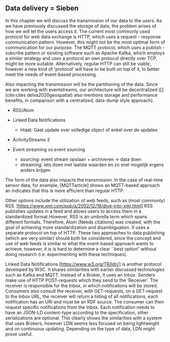 ## Data delivery = Sieben
In this chapter we will discuss the transmission of our data to the users. As we have previously discussed the storage of data, the problem arises of how we will let the users access it. The current most commonly used protocol for web data exchange is HTTP, which uses a request - response communication pattern. However, this might not be the most optimal form of communication for our purpose. The MQTT protocol, which uses a publish - subcribe pattern or existing software such as Apache Kafka, which employs a similar strategy and uses a protocol an own protocol directly over TCP, might be more suitable. Alternatively, regular HTTP can still be viable, however a new kind of 'protocol' will have to be built on top of it, to better meet the needs of event-based processing.

Also impacting the transmission will be the partitioning of the data. Since we are working with eventstreams, our architecture will be decentralized ([](cite:cites delva2020geospatial) also mentions storage and performance benefits, in comparison with a centralized, data-dump style approach).

- RSS/Atom
- Linked Data Notifications
    - Hiaat: Gaat update over volledige object of enkel over de updates
- ActivityStreams 2

- Event streaming vs event sourcing
    - sourcing: event stream opslaan + archiveren -> data doen
    - streaming: iets doen met laatste waarden en zo snel mogelijk ergens anders krijgen
   
The form of the data also impacts the transmission. In the case of real-time sensor data, for example, [MQTTarticle] shows an MQTT-based approach an indicates that this is more efficient than regular HTTP.

Other options include the utilization of web feeds, such as (most commonly) RSS. [https://www.xml.com/pub/a/2002/12/18/dive-into-xml.html] RSS publishes updates in a feed and allows users to access them in a standardized format.However, RSS is an umbrella term which spans different formats. Therefore, Atom [Needs citations] was created, with the goal of achieving more standardization and disambiguation. It uses a separate protocol on top of HTTP. These two approaches to data publishing (which are very similar) should both be considered, since the concept and use of web feeds is similar to what the event-based approach wants to achieve, however, it is is hard to determine a clear ``best option” without doing research (i.e. experimenting with these techniques).

Linked Data Notifications [https://www.w3.org/TR/ldn/] is another protocol developed by W3C. It shares similarities with earlier discussed technologies such as Kafka and MQTT. Instead of a Broker, it uses an Inbox. Senders make use of HTTP POST-requests which they send to the ‘Receiver’. The receiver is responsible for the Inbox, in which notifications will be stored. Consumers also consult the receiver, with GET-requests, on a GET-request to the Inbox URL, the receiver will return a listing of all notifications, each notification has an URI and must be an RDF source. The consumer can then request specific notifications from the Inbox. Each notification needs to have an JSON-LD content-type according to the specification, other serializations are optional. This clearly shows the similarities with a system that uses Brokers, however LDN seems less focused on being lightweight and on continuous updating. Depending on the type of data, LDN might prove useful.
   
